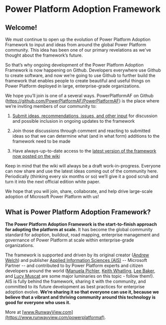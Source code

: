 # Power Platform Adoption Framework

## Welcome!

We must continue to open up the evolution of Power Platform Adoption Framework to input and ideas from around the global Power Platform community. This idea has been one of our primary revelations as we've thought about the framework’s future.

So that’s why ongoing development of the Power Platform Adoption Framework is now happening on Github. Developers everywhere use Github to create software, and now we’re going to use Github to further build the framework that enables people to create beautiful and useful things on Power Platform deployed in large, enterprise-grade organizations.

We hope you’ll join is one of a several ways. PowerPlatformAF on Github (https://github.com/PowerPlatformAF/PowerPlatformAF) is the place where we’re inviting members of our community to:

1. [Submit ideas, recommendations, issues, and other input](https://github.com/PowerPlatformAF/PowerPlatformAF/issues) for discussion and possible inclusion in ongoing updates to the framework

2. Join those discussions through comment and reacting to submitted ideas so that we can determine what (and in what form) additions to the framework need to be made

3. Have always-up-to-date access to the [latest version of the framework now posted on the wiki](https://github.com/PowerPlatformAF/PowerPlatformAF/wiki)

Keep in mind that the wiki will always be a draft work-in-progress. Everyone can now share and use the latest ideas coming out of the community here. Periodically (thinking every six months or so) we’ll give it a good scrub and turn it into the next official edition white paper.

We hope that you will join, share, collaborate, and help drive large-scale adoption of Microsoft Power Platform with us!

## What is Power Platform Adoption Framework? 

**The Power Platform Adoption Framework is the start-to-finish approach for adopting the platform at scale.** It has become the global community standard for adoption, buildout, road mapping, enterprise management and governance of Power Platform at scale within enterprise-grade organizations.

The framework is supported and driven by its original creator ([Andrew Welch](https://twitter.com/andrewdwelch)) and publisher [Applied Information Sciences (AIS)](https://www.appliedis.com/) -- Microsoft Partner -- and contributed to by Power Platform experts and citizen developers around the world ([Manuela Pichler](https://twitter.com/ManuelaPichler_), [Keith Whatling](https://twitter.com/KeithWhatling), [Lee Baker](https://twitter.com/LeeMBaker), and [Lucy Muscat](https://twitter.com/LucyMuscat) are some major luminaries on this topic - follow them!). AIS is fully behind the framework, sharing it with the community, and committed to its future development as best practices for enterprise adoption evolve. **We’re sharing it so that everyone can use it, because we believe that a vibrant and thriving community around this technology is good for everyone who uses it.**

More at [www.RunwayView.com](https://www.runwayview.com/powerplatformaf).
